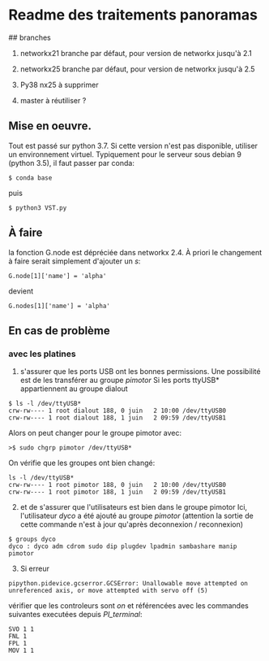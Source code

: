 # Readme des traitements panoramas

## branches 
1. networkx21
branche par défaut, pour version de networkx jusqu'à 2.1

1. networkx25
branche par défaut, pour version de networkx jusqu'à 2.5

1. Py38 nx25
à supprimer

1. master 
à réutiliser ?


## Mise en oeuvre.

Tout est passé sur python 3.7. Si cette version n'est pas disponible, utiliser un environnement virtuel. Typiquement pour le serveur sous debian 9 (python 3.5), il faut passer par conda:

```
$ conda base
```

puis 

```
$ python3 VST.py
```

## À faire
la fonction G.node est dépréciée dans networkx 2.4. À priori le changement à faire serait simplement d'ajouter un *s*:
```
G.node[1]['name'] = 'alpha'
```
devient
```
G.nodes[1]['name'] = 'alpha'
```

## En cas de problème 

### avec les platines
1. s'assurer que les ports USB ont les bonnes permissions. Une possibilité est de les transférer au groupe *pimotor*
Si les ports ttyUSB* appartiennent au groupe dialout
```
$ ls -l /dev/ttyUSB*
crw-rw---- 1 root dialout 188, 0 juin   2 10:00 /dev/ttyUSB0
crw-rw---- 1 root dialout 188, 1 juin   2 09:59 /dev/ttyUSB1
```

Alors on peut changer pour le groupe pimotor avec:
```
>$ sudo chgrp pimotor /dev/ttyUSB*
```

On vérifie que les groupes ont bien changé:
```
ls -l /dev/ttyUSB*
crw-rw---- 1 root pimotor 188, 0 juin   2 10:00 /dev/ttyUSB0
crw-rw---- 1 root pimotor 188, 1 juin   2 09:59 /dev/ttyUSB1 
```

2. et de s'assurer que l'utilisateurs est bien dans le groupe pimotor
Ici, l'utilisateur *dyco* a été ajouté au groupe *pimotor* (attention la sortie de cette commande n'est à jour qu'après deconnexion / reconnexion)
``` 
$ groups dyco
dyco : dyco adm cdrom sudo dip plugdev lpadmin sambashare manip pimotor 
```

3. Si erreur 
```
pipython.pidevice.gcserror.GCSError: Unallowable move attempted on unreferenced axis, or move attempted with servo off (5)
```

vérifier que les controleurs sont *on* et référencées avec les commandes suivantes executées depuis *PI_terminal*:
```
SVO 1 1
FNL 1
FPL 1
MOV 1 1
``` 
